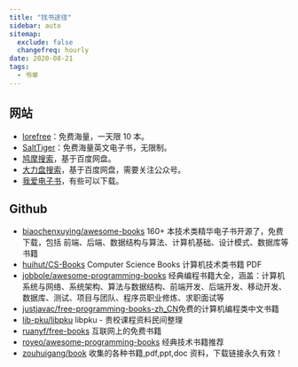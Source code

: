 ```yaml
---
title: "找书途径"
sidebar: auto
sitemap:
  exclude: false
  changefreq: hourly
date: 2020-08-21
tags:
  - 书单
---
```


## 网站

- [lorefree](https://ebook2.lorefree.com/)：免费海量，一天限 10 本。
- [SaltTiger](https://salttiger.com/)：免费海量英文电子书，无限制。
- [鸠摩搜索](https://www.jiumodiary.com/)，基于百度网盘。
- [大力盘搜索](https://dalipan.com/)，基于百度网盘，需要关注公众号。
- [我爱电子书](https://www.52doc.com/)，有些可以下载。

## Github

- [biaochenxuying/awesome-books](https://github.com/biaochenxuying/awesome-books) 160+ 本技术类精华电子书开源了，免费下载，包括 前端、后端、数据结构与算法、计算机基础、设计模式、数据库等书籍
- [huihut/CS-Books](https://github.com/huihut/CS-Books) Computer Science Books 计算机技术类书籍 PDF
- [jobbole/awesome-programming-books](https://github.com/jobbole/awesome-programming-books) 经典编程书籍大全，涵盖：计算机系统与网络、系统架构、算法与数据结构、前端开发、后端开发、移动开发、数据库、测试、项目与团队、程序员职业修炼、求职面试等
- [justjavac/free-programming-books-zh_CN](https://github.com/justjavac/free-programming-books-zh_CN)免费的计算机编程类中文书籍
- [lib-pku/libpku](https://github.com/lib-pku/libpku) libpku - 贵校课程资料民间整理
- [ruanyf/free-books](https://github.com/ruanyf/free-books) 互联网上的免费书籍
- [royeo/awesome-programming-books](https://github.com/royeo/awesome-programming-books) 经典技术书籍推荐
- [zouhuigang/book](https://github.com/zouhuigang/book) 收集的各种书籍,pdf,ppt,doc 资料，下载链接永久有效！
